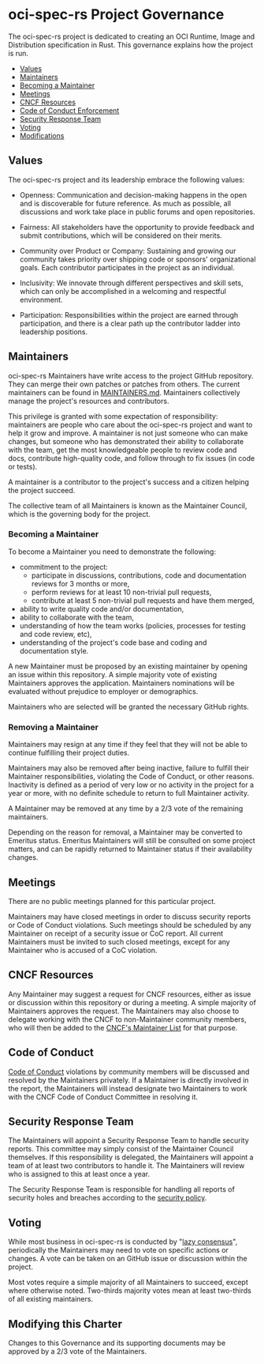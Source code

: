 # oci-spec-rs Project Governance

The oci-spec-rs project is dedicated to creating an OCI Runtime, Image and
Distribution specification in Rust. This governance explains how the project is
run.

- [Values](#values)
- [Maintainers](#maintainers)
- [Becoming a Maintainer](#becoming-a-maintainer)
- [Meetings](#meetings)
- [CNCF Resources](#cncf-resources)
- [Code of Conduct Enforcement](#code-of-conduct)
- [Security Response Team](#security-response-team)
- [Voting](#voting)
- [Modifications](#modifying-this-charter)

## Values

The oci-spec-rs project and its leadership embrace the following values:

- Openness: Communication and decision-making happens in the open and is
  discoverable for future reference. As much as possible, all discussions and
  work take place in public forums and open repositories.

- Fairness: All stakeholders have the opportunity to provide feedback and submit
  contributions, which will be considered on their merits.

- Community over Product or Company: Sustaining and growing our community takes
  priority over shipping code or sponsors' organizational goals. Each
  contributor participates in the project as an individual.

- Inclusivity: We innovate through different perspectives and skill sets, which
  can only be accomplished in a welcoming and respectful environment.

- Participation: Responsibilities within the project are earned through
  participation, and there is a clear path up the contributor ladder into
  leadership positions.

## Maintainers

oci-spec-rs Maintainers have write access to the project GitHub repository.
They can merge their own patches or patches from others. The current maintainers
can be found in [MAINTAINERS.md](MAINTAINERS.md). Maintainers collectively
manage the project's resources and contributors.

This privilege is granted with some expectation of responsibility: maintainers
are people who care about the oci-spec-rs project and want to help it grow and
improve. A maintainer is not just someone who can make changes, but someone who
has demonstrated their ability to collaborate with the team, get the most
knowledgeable people to review code and docs, contribute high-quality code, and
follow through to fix issues (in code or tests).

A maintainer is a contributor to the project's success and a citizen helping the
project succeed.

The collective team of all Maintainers is known as the Maintainer Council, which
is the governing body for the project.

### Becoming a Maintainer

To become a Maintainer you need to demonstrate the following:

- commitment to the project:
  - participate in discussions, contributions, code and documentation reviews
    for 3 months or more,
  - perform reviews for at least 10 non-trivial pull requests,
  - contribute at least 5 non-trivial pull requests and have them merged,
- ability to write quality code and/or documentation,
- ability to collaborate with the team,
- understanding of how the team works (policies, processes for testing and code
  review, etc),
- understanding of the project's code base and coding and documentation style.

A new Maintainer must be proposed by an existing maintainer by opening an issue
within this repository. A simple majority vote of existing Maintainers approves
the application. Maintainers nominations will be evaluated without prejudice to
employer or demographics.

Maintainers who are selected will be granted the necessary GitHub rights.

### Removing a Maintainer

Maintainers may resign at any time if they feel that they will not be able to
continue fulfilling their project duties.

Maintainers may also be removed after being inactive, failure to fulfill their
Maintainer responsibilities, violating the Code of Conduct, or other reasons.
Inactivity is defined as a period of very low or no activity in the project
for a year or more, with no definite schedule to return to full Maintainer
activity.

A Maintainer may be removed at any time by a 2/3 vote of the remaining
maintainers.

Depending on the reason for removal, a Maintainer may be converted to Emeritus
status. Emeritus Maintainers will still be consulted on some project matters,
and can be rapidly returned to Maintainer status if their availability changes.

## Meetings

There are no public meetings planned for this particular project.

Maintainers may have closed meetings in order to discuss security reports or
Code of Conduct violations. Such meetings should be scheduled by any Maintainer
on receipt of a security issue or CoC report. All current Maintainers must be
invited to such closed meetings, except for any Maintainer who is accused of a
CoC violation.

## CNCF Resources

Any Maintainer may suggest a request for CNCF resources, either as issue or
discussion within this repository or during a meeting. A simple majority of
Maintainers approves the request. The Maintainers may also choose to delegate
working with the CNCF to non-Maintainer community members, who will then be
added to the [CNCF's Maintainer
List](https://github.com/cncf/foundation/blob/main/project-maintainers.csv)
for that purpose.

## Code of Conduct

[Code of Conduct](CODE_OF_CONDUCT.md) violations by community members will be
discussed and resolved by the Maintainers privately. If a Maintainer is directly
involved in the report, the Maintainers will instead designate two Maintainers
to work with the CNCF Code of Conduct Committee in resolving it.

## Security Response Team

The Maintainers will appoint a Security Response Team to handle security
reports. This committee may simply consist of the Maintainer Council themselves.
If this responsibility is delegated, the Maintainers will appoint a team of at
least two contributors to handle it. The Maintainers will review who is assigned
to this at least once a year.

The Security Response Team is responsible for handling all reports of security
holes and breaches according to the [security policy](SECURITY.md).

## Voting

While most business in oci-spec-rs is conducted by "[lazy
consensus](https://community.apache.org/committers/lazyConsensus.html)",
periodically the Maintainers may need to vote on specific actions or changes. A
vote can be taken on an GitHub issue or discussion within the project.

Most votes require a simple majority of all Maintainers to succeed, except where
otherwise noted. Two-thirds majority votes mean at least two-thirds of all
existing maintainers.

## Modifying this Charter

Changes to this Governance and its supporting documents may be approved by a 2/3
vote of the Maintainers.
